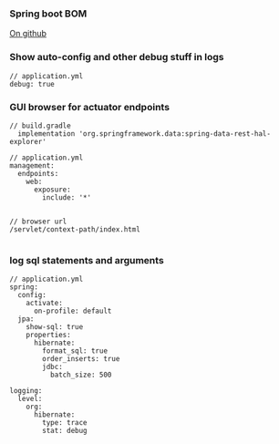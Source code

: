 ### Spring boot BOM
[On github](https://github.com/spring-projects/spring-boot/blob/master/spring-boot-project/spring-boot-dependencies/build.gradle)

### Show auto-config and other debug stuff in logs
```
// application.yml
debug: true
```

### GUI browser for actuator endpoints
```
// build.gradle
  implementation 'org.springframework.data:spring-data-rest-hal-explorer'

// application.yml
management:
  endpoints:
    web:
      exposure:
        include: '*'


// browser url
/servlet/context-path/index.html


```

### log sql statements and arguments
```
// application.yml
spring:
  config:
    activate:
      on-profile: default
  jpa:
    show-sql: true
    properties:
      hibernate:
        format_sql: true
        order_inserts: true
        jdbc:
          batch_size: 500

logging:
  level:
    org:
      hibernate:
        type: trace
        stat: debug

```
